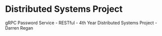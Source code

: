 # Distributed Systems Project
 
 gRPC Password Service - RESTful - 4th Year Distributed Systems Project - Darren Regan

